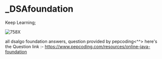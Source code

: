# _DSAfoundation
Keep Learning;

![758X](https://user-images.githubusercontent.com/65464676/124344058-e7f11280-dbed-11eb-97f8-94b2345f6c98.gif)

all dsalgo foundation answers, question provided by pepcoding<^^> here's the Question link :- https://www.pepcoding.com/resources/online-java-foundation

